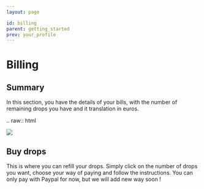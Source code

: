 ```yaml
---
layout: page

id: billing
parent: getting_started
prev: your_profile
---
```

Billing
=======

Summary
-------

In this section, you have the details of your bills, with the number of remaining drops you have and it translation in euros.

.. raw:: html

  <img class="thumbnail img_doc" src="_static/img/bills.png">

Buy drops
---------

This is where you can refill your drops. Simply click on the number of drops you want, choose your way of paying and follow the instructions. You can only pay with Paypal for now, but we will add new way soon !
